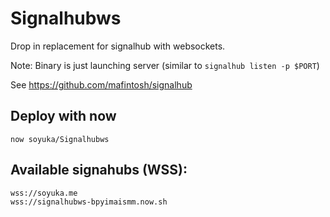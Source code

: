 # Signalhubws

Drop in replacement for signalhub with websockets.

Note: Binary is just launching server (similar to `signalhub listen -p $PORT`)

See https://github.com/mafintosh/signalhub

## Deploy with now

```
now soyuka/Signalhubws
```

## Available signahubs (WSS):

```
wss://soyuka.me
wss://signalhubws-bpyimaismm.now.sh
```

